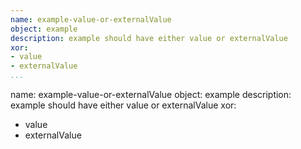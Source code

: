 ```yaml
---
name: example-value-or-externalValue
object: example
description: example should have either value or externalValue
xor:
- value
- externalValue       
...
```

name: example-value-or-externalValue
object: example
description: example should have either value or externalValue
xor:
- value
- externalValue    